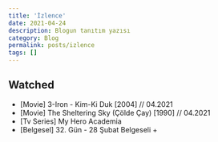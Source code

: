 ```yaml
---
title: 'İzlence'
date: 2021-04-24
description: Blogun tanıtım yazısı
category: Blog
permalink: posts/izlence
tags: []
---
```


## Watched

* [Movie] 3-Iron - Kim-Ki Duk [2004] // 04.2021
* [Movie] The Sheltering Sky (Çölde Çay) [1990] // 04.2021 
* [Tv Series] My Hero Academia
* [Belgesel] 32. Gün - 28 Şubat Belgeseli +
